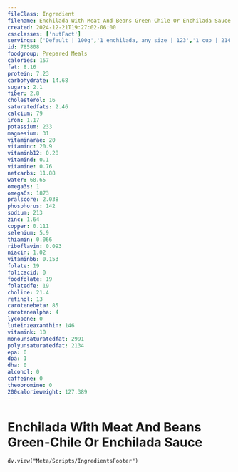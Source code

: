 ```yaml
---
fileClass: Ingredient
filename: Enchilada With Meat And Beans Green-Chile Or Enchilada Sauce
created: 2024-12-21T19:27:02-06:00
cssclasses: ['nutFact']
servings: ['Default | 100g','1 enchilada, any size | 123','1 cup | 214']
id: 785808
foodgroup: Prepared Meals
calories: 157
fat: 8.16
protein: 7.23
carbohydrate: 14.68
sugars: 2.1
fiber: 2.8
cholesterol: 16
saturatedfats: 2.46
calcium: 79
iron: 1.17
potassium: 233
magnesium: 31
vitaminarae: 20
vitaminc: 20.9
vitaminb12: 0.28
vitamind: 0.1
vitamine: 0.76
netcarbs: 11.88
water: 68.65
omega3s: 1
omega6s: 1873
pralscore: 2.038
phosphorus: 142
sodium: 213
zinc: 1.64
copper: 0.111
selenium: 5.9
thiamin: 0.066
riboflavin: 0.093
niacin: 1.02
vitaminb6: 0.153
folate: 19
folicacid: 0
foodfolate: 19
folatedfe: 19
choline: 21.4
retinol: 13
carotenebeta: 85
carotenealpha: 4
lycopene: 0
luteinzeaxanthin: 146
vitamink: 10
monounsaturatedfat: 2991
polyunsaturatedfat: 2134
epa: 0
dpa: 1
dha: 0
alcohol: 0
caffeine: 0
theobromine: 0
200calorieweight: 127.389
---
```


# Enchilada With Meat And Beans Green-Chile Or Enchilada Sauce

```dataviewjs
dv.view("Meta/Scripts/IngredientsFooter")
```